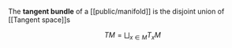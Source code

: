 The **tangent bundle** of a [[public/manifold]] is the disjoint union of [[Tangent space]]s

$$
TM = \bigsqcup_{x\in M}T_{x}M
$$